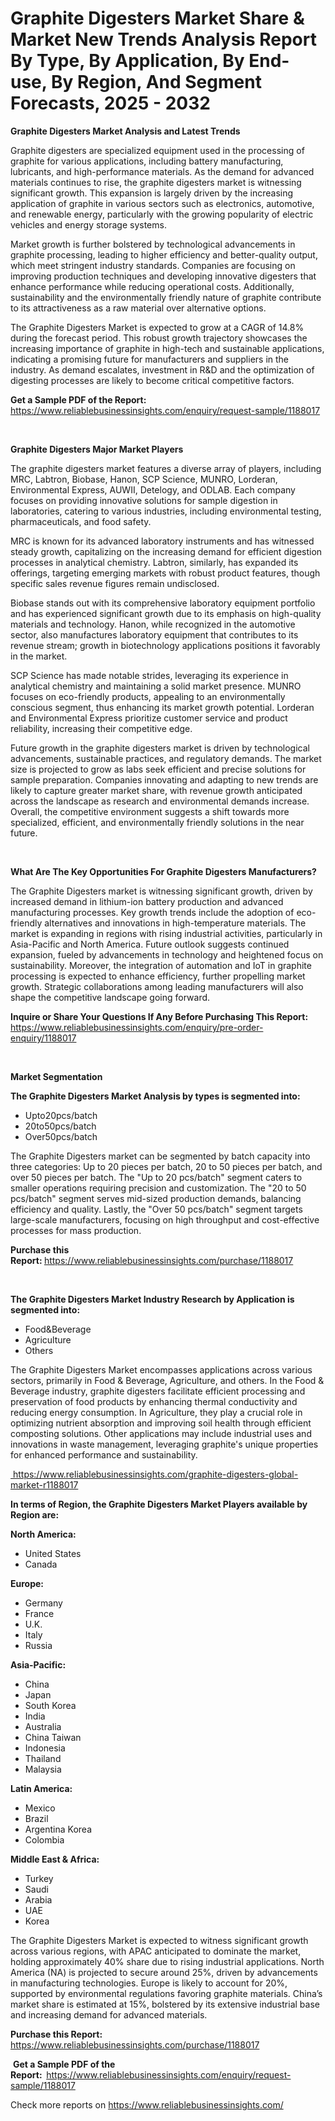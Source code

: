 <p><h1>Graphite Digesters Market Share & Market New Trends Analysis Report By Type, By Application, By End-use, By Region, And Segment Forecasts, 2025 - 2032</h1></p><p><strong>Graphite Digesters Market Analysis and Latest Trends</strong></p>
<p><p>Graphite digesters are specialized equipment used in the processing of graphite for various applications, including battery manufacturing, lubricants, and high-performance materials. As the demand for advanced materials continues to rise, the graphite digesters market is witnessing significant growth. This expansion is largely driven by the increasing application of graphite in various sectors such as electronics, automotive, and renewable energy, particularly with the growing popularity of electric vehicles and energy storage systems.</p><p>Market growth is further bolstered by technological advancements in graphite processing, leading to higher efficiency and better-quality output, which meet stringent industry standards. Companies are focusing on improving production techniques and developing innovative digesters that enhance performance while reducing operational costs. Additionally, sustainability and the environmentally friendly nature of graphite contribute to its attractiveness as a raw material over alternative options.</p><p>The Graphite Digesters Market is expected to grow at a CAGR of 14.8% during the forecast period. This robust growth trajectory showcases the increasing importance of graphite in high-tech and sustainable applications, indicating a promising future for manufacturers and suppliers in the industry. As demand escalates, investment in R&D and the optimization of digesting processes are likely to become critical competitive factors.</p></p>
<p><strong>Get a Sample PDF of the Report:&nbsp;</strong> <a href="https://www.reliablebusinessinsights.com/enquiry/request-sample/1188017?utm_campaign=2761&utm_medium=2&utm_source=Github&utm_content=ia&utm_term=30032025&utm_id=graphite-digesters">https://www.reliablebusinessinsights.com/enquiry/request-sample/1188017</a></p>
<p>&nbsp;</p>
<p><strong>Graphite Digesters Major Market Players</strong></p>
<p><p>The graphite digesters market features a diverse array of players, including MRC, Labtron, Biobase, Hanon, SCP Science, MUNRO, Lorderan, Environmental Express, AUWII, Detelogy, and ODLAB. Each company focuses on providing innovative solutions for sample digestion in laboratories, catering to various industries, including environmental testing, pharmaceuticals, and food safety.</p><p>MRC is known for its advanced laboratory instruments and has witnessed steady growth, capitalizing on the increasing demand for efficient digestion processes in analytical chemistry. Labtron, similarly, has expanded its offerings, targeting emerging markets with robust product features, though specific sales revenue figures remain undisclosed.</p><p>Biobase stands out with its comprehensive laboratory equipment portfolio and has experienced significant growth due to its emphasis on high-quality materials and technology. Hanon, while recognized in the automotive sector, also manufactures laboratory equipment that contributes to its revenue stream; growth in biotechnology applications positions it favorably in the market.</p><p>SCP Science has made notable strides, leveraging its experience in analytical chemistry and maintaining a solid market presence. MUNRO focuses on eco-friendly products, appealing to an environmentally conscious segment, thus enhancing its market growth potential. Lorderan and Environmental Express prioritize customer service and product reliability, increasing their competitive edge.</p><p>Future growth in the graphite digesters market is driven by technological advancements, sustainable practices, and regulatory demands. The market size is projected to grow as labs seek efficient and precise solutions for sample preparation. Companies innovating and adapting to new trends are likely to capture greater market share, with revenue growth anticipated across the landscape as research and environmental demands increase. Overall, the competitive environment suggests a shift towards more specialized, efficient, and environmentally friendly solutions in the near future.</p></p>
<p>&nbsp;</p>
<p><strong>What Are The Key Opportunities For Graphite Digesters Manufacturers?</strong></p>
<p><p>The Graphite Digesters market is witnessing significant growth, driven by increased demand in lithium-ion battery production and advanced manufacturing processes. Key growth trends include the adoption of eco-friendly alternatives and innovations in high-temperature materials. The market is expanding in regions with rising industrial activities, particularly in Asia-Pacific and North America. Future outlook suggests continued expansion, fueled by advancements in technology and heightened focus on sustainability. Moreover, the integration of automation and IoT in graphite processing is expected to enhance efficiency, further propelling market growth. Strategic collaborations among leading manufacturers will also shape the competitive landscape going forward.</p></p>
<p><strong>Inquire or Share Your Questions If Any Before Purchasing This Report:</strong> <a href="https://www.reliablebusinessinsights.com/enquiry/pre-order-enquiry/1188017?utm_campaign=2761&utm_medium=2&utm_source=Github&utm_content=ia&utm_term=30032025&utm_id=graphite-digesters">https://www.reliablebusinessinsights.com/enquiry/pre-order-enquiry/1188017</a></p>
<p>&nbsp;</p>
<p><strong>Market Segmentation</strong></p>
<p><strong>The Graphite Digesters Market Analysis by types is segmented into:</strong></p>
<p><ul><li>Upto20pcs/batch</li><li>20to50pcs/batch</li><li>Over50pcs/batch</li></ul></p>
<p><p>The Graphite Digesters market can be segmented by batch capacity into three categories: Up to 20 pieces per batch, 20 to 50 pieces per batch, and over 50 pieces per batch. The "Up to 20 pcs/batch" segment caters to smaller operations requiring precision and customization. The "20 to 50 pcs/batch" segment serves mid-sized production demands, balancing efficiency and quality. Lastly, the "Over 50 pcs/batch" segment targets large-scale manufacturers, focusing on high throughput and cost-effective processes for mass production.</p></p>
<p><strong>Purchase this Report:&nbsp;</strong><a href="https://www.reliablebusinessinsights.com/purchase/1188017?utm_campaign=2761&utm_medium=2&utm_source=Github&utm_content=ia&utm_term=30032025&utm_id=graphite-digesters">https://www.reliablebusinessinsights.com/purchase/1188017</a></p>
<p>&nbsp;</p>
<p><strong>The Graphite Digesters Market Industry Research by Application is segmented into:</strong></p>
<p><ul><li>Food&Beverage</li><li>Agriculture</li><li>Others</li></ul></p>
<p><p>The Graphite Digesters Market encompasses applications across various sectors, primarily in Food & Beverage, Agriculture, and others. In the Food & Beverage industry, graphite digesters facilitate efficient processing and preservation of food products by enhancing thermal conductivity and reducing energy consumption. In Agriculture, they play a crucial role in optimizing nutrient absorption and improving soil health through efficient composting solutions. Other applications may include industrial uses and innovations in waste management, leveraging graphite's unique properties for enhanced performance and sustainability.</p></p>
<p><a href="https://www.reliablebusinessinsights.com/graphite-digesters-global-market-r1188017?utm_campaign=2761&utm_medium=2&utm_source=Github&utm_content=ia&utm_term=30032025&utm_id=graphite-digesters">&nbsp;https://www.reliablebusinessinsights.com/graphite-digesters-global-market-r1188017</a></p>
<p><strong>In terms of Region, the Graphite Digesters Market Players available by Region are:</strong></p>
<p>
    <p> <strong> North America: </strong>
        <ul>
            <li>United States</li>
            <li>Canada</li>
        </ul>
        </p> 
    <p> <strong> Europe: </strong>
        <ul>
            <li>Germany</li>
            <li>France</li>
            <li>U.K.</li>
            <li>Italy</li>
            <li>Russia</li>
        </ul>
        </p> 
    <p> <strong> Asia-Pacific: </strong>
        <ul>
            <li>China</li>
            <li>Japan</li>
            <li>South Korea</li>
            <li>India</li>
            <li>Australia</li>
            <li>China Taiwan</li>
            <li>Indonesia</li>
            <li>Thailand</li>
            <li>Malaysia</li>
        </ul>
        </p> 
    <p> <strong> Latin America: </strong>
        <ul>
            <li>Mexico</li>
            <li>Brazil</li>
            <li>Argentina Korea</li>
            <li>Colombia</li>
        </ul>
        </p> 
    <p> <strong> Middle East & Africa: </strong>
        <ul>
            <li>Turkey</li>
            <li>Saudi</li>
            <li>Arabia</li>
            <li>UAE</li>
            <li>Korea</li>
        </ul>
    </p>
    </p>
<p><p>The Graphite Digesters Market is expected to witness significant growth across various regions, with APAC anticipated to dominate the market, holding approximately 40% share due to rising industrial applications. North America (NA) is projected to secure around 25%, driven by advancements in manufacturing technologies. Europe is likely to account for 20%, supported by environmental regulations favoring graphite materials. China’s market share is estimated at 15%, bolstered by its extensive industrial base and increasing demand for advanced materials.</p></p>
<p><strong>Purchase this Report: </strong><a href="https://www.reliablebusinessinsights.com/purchase/1188017?utm_campaign=2761&utm_medium=2&utm_source=Github&utm_content=ia&utm_term=30032025&utm_id=graphite-digesters">https://www.reliablebusinessinsights.com/purchase/1188017</a></p>
<p>&nbsp;<strong>Get a Sample PDF of the Report:&nbsp;&nbsp;</strong><a href="https://www.reliablebusinessinsights.com/enquiry/request-sample/1188017?utm_campaign=2761&utm_medium=2&utm_source=Github&utm_content=ia&utm_term=30032025&utm_id=graphite-digesters">https://www.reliablebusinessinsights.com/enquiry/request-sample/1188017</a></p>
<p><strong></strong></p>
<p>Check more reports on <a href="https://www.reliablebusinessinsights.com/?utm_campaign=2761&utm_medium=2&utm_source=Github&utm_content=ia&utm_term=30032025&utm_id=graphite-digesters">https://www.reliablebusinessinsights.com/</a></p>